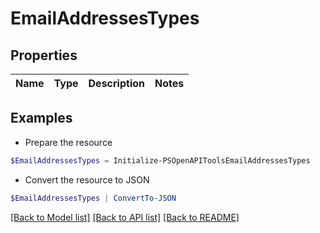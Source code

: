 # EmailAddressesTypes
## Properties

Name | Type | Description | Notes
------------ | ------------- | ------------- | -------------

## Examples

- Prepare the resource
```powershell
$EmailAddressesTypes = Initialize-PSOpenAPIToolsEmailAddressesTypes 
```

- Convert the resource to JSON
```powershell
$EmailAddressesTypes | ConvertTo-JSON
```

[[Back to Model list]](../README.md#documentation-for-models) [[Back to API list]](../README.md#documentation-for-api-endpoints) [[Back to README]](../README.md)


